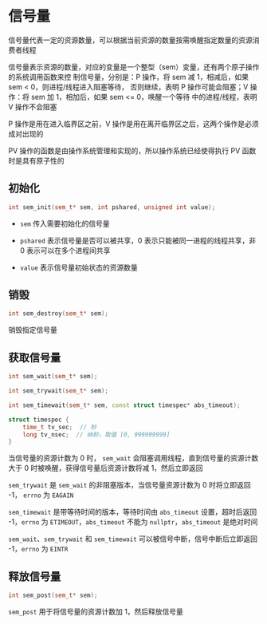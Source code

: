 # 信号量

信号量代表一定的资源数量，可以根据当前资源的数量按需唤醒指定数量的资源消费者线程

信号量表示资源的数量，对应的变量是一个整型（sem）变量，还有两个原子操作的系统调用函数来控
制信号量，分别是：P 操作，将 sem 减 1，相减后，如果 sem < 0，则进程/线程进入阻塞等待，
否则继续，表明 P 操作可能会阻塞；V 操作：将 sem 加 1，相加后，如果 sem <= 0，唤醒一个等待
中的进程/线程，表明 V 操作不会阻塞

P 操作是用在进入临界区之前，V 操作是用在离开临界区之后，这两个操作是必须成对出现的

PV 操作的函数是由操作系统管理和实现的，所以操作系统已经使得执行 PV 函数时是具有原子性的

## 初始化

```cpp
int sem_init(sem_t* sem, int pshared, unsigned int value);
```

- `sem` 传入需要初始化的信号量

- `pshared` 表示信号量是否可以被共享，0 表示只能被同一进程的线程共享，非 0 表示可以在多个进程间共享

- `value` 表示信号量初始状态的资源数量

## 销毁

```cpp
int sem_destroy(sem_t* sem);
```

销毁指定信号量

## 获取信号量

```cpp
int sem_wait(sem_t* sem);

int sem_trywait(sem_t* sem);

int sem_timewait(sem_t* sem, const struct timespec* abs_timeout);

struct timespec {
    time_t tv_sec;  // 秒
    long tv_nsec;  // 纳秒，取值 [0, 999999999]
}
```

当信号量的资源计数为 0 时， `sem_wait` 会阻塞调用线程，直到信号量的资源计数大于 0 时被唤醒，获得信号量后资源计数将减 1，然后立即返回

`sem_trywait` 是 `sem_wait` 的非阻塞版本，当信号量资源计数为 0 时将立即返回 -1， `errno` 为 `EAGAIN`

`sem_timewait` 是带等待时间的版本，等待时间由 `abs_timeout` 设置，超时后返回 -1，`errno` 为 `ETIMEOUT`，`abs_timeout` 不能为 `nullptr`，`abs_timeout` 是绝对时间

`sem_wait`、`sem_trywait` 和 `sem_timewait` 可以被信号中断，信号中断后立即返回 -1，`errno` 为 `EINTR`

## 释放信号量

```cpp
int sem_post(sem_t* sem);
```

`sem_post` 用于将信号量的资源计数加 1，然后释放信号量